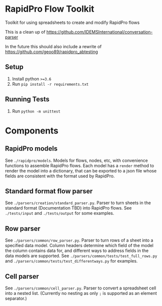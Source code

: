 # RapidPro Flow Toolkit
Toolkit for using spreadsheets to create and modify RapidPro flows 

This is a clean up of https://github.com/IDEMSInternational/conversation-parser

In the future this should also include a rewrite of https://github.com/geoo89/rapidpro_abtesting

## Setup
1. Install python `>=3.6`
2. Run `pip install -r requirements.txt`

## Running Tests
1. Run `python -m unittest`


# Components

## RapidPro models

See `./rapidpro/models`. Models for flows, nodes, etc, with convenience
functions to assemble RapidPro flows. Each model has a `render` method
to render the model into a dictionary, that can be exported to a json
file whose fields are consistent with the format used by RapidPro.

## Standard format flow parser

See `./parsers/creation/standard_parser.py`. Parser to turn sheets in
the standard format (Documentation TBD) into RapidPro flows.
See `./tests/input` and `./tests/output` for some examples.

## Row parser

See `./parsers/common/row_parser.py`. Parser to turn rows of a sheet
into a specified data model. Column headers determine which field of the
model the column contains data for, and different ways to address fields
in the data models are supported. See `./parsers/common/tests/test_full_rows.py`
and `./parsers/common/tests/test_differentways.py` for examples.

## Cell parser

See `./parsers/common/cell_parser.py`. Parser to convert a spreadsheet cell
into a nested list. (Currently no nesting as only `;` is supported as an
element separator.)
